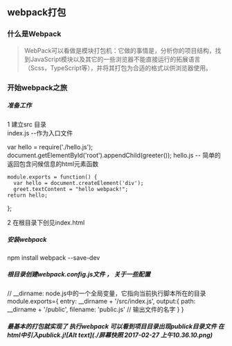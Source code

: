 ## webpack打包 
 
### 什么是Webpack
 > WebPack可以看做是模块打包机：它做的事情是，分析你的项目结构，找到JavaScript模块以及其它的一些浏览器不能直接运行的拓展语言（Scss，TypeScript等），并将其打包为合适的格式以供浏览器使用。

### 开始webpack之旅
##### 准备工作 
  1 建立src 目录   
       index.js  --作为入口文件  
       
  var hello = require('./hello.js');
  document.getElementById('root').appendChild(greeter());
 hello.js  -- 简单的返回包含问候信息的html元素函数 
   
    module.exports = function() {
      var hello = document.createElement('div');
      greet.textContent = "hello webpack!";
    return hello;
  };
  
  2 在根目录下创见index.html  

  <!DOCTYPE html>
  <html lang="en">
    <head>
      <meta charset="utf-8">
        <title>Webpack Sample Project</title>
    </head>
    <body>
      <div id='root'></div>
      <script src="public.js"></script>
    </body>
  </html>
  
#####    安装webpack 
  npm install webpack --save-dev
  
##### 根目录创建webpack.config.js文件 ， 关于一些配置
  // __dirname: node.js中的一个全局变量，它指向当前执行脚本所在的目录
  module.exports={
    entry: __dirname + '/src/index.js',
    output:{
      path: __dirname + '/public', 
    filename: 'public.js' // 输出文件的名字 
    }
   }
#####  最基本的打包就实现了  执行webpack  可以看到项目目录出现publick目录文件 在html中引入publick.j![Alt text](./屏幕快照 2017-02-27 上午10.36.10.png) 

 


